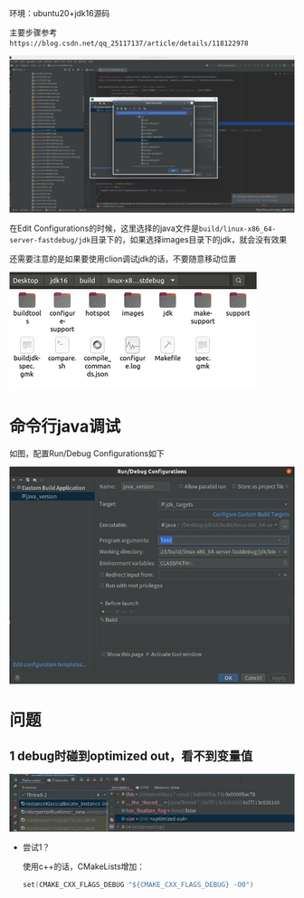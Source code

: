 环境：ubuntu20+jdk16源码

主要步骤参考`https://blog.csdn.net/qq_25117137/article/details/118122978`

![在这里插入图片描述](https://raw.githubusercontent.com/liang636600/cloudImg/master/images/20210623003207697.png)

在Edit Configurations的时候，这里选择的java文件是`build/linux-x86_64-server-fastdebug/jdk`目录下的，如果选择images目录下的jdk，就会没有效果

还需要注意的是如果要使用clion调试jdk的话，不要随意移动位置

![image-20221105213446499](https://raw.githubusercontent.com/liang636600/cloudImg/master/images/image-20221105213446499.png)

# 命令行java调试

如图，配置Run/Debug Configurations如下

![image-20230312154744800](https://raw.githubusercontent.com/liang636600/cloudImg/master/images/image-20230312154744800.png)

# 问题

## 1 debug时碰到optimized out，看不到变量值

![image-20230312171446633](https://raw.githubusercontent.com/liang636600/cloudImg/master/images/image-20230312171446633.png)

* 尝试1？

  使用c++的话，CMakeLists增加：

  ```cpp
  set(CMAKE_CXX_FLAGS_DEBUG "${CMAKE_CXX_FLAGS_DEBUG} -O0")
  ```